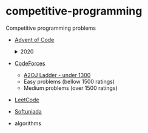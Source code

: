 # competitive-programming

Competitive programming problems

- [Advent of Code](https://adventofcode.com)

    <details>6/25<summary>2020</summary></details>

- [CodeForces](https://codeforces.com)

  - [A2OJ Ladder - under 1300](https://a2oj.com/Ladder11.html)
  - Easy problems (bellow 1500 ratings)
  - Medium problems (over 1500 ratings)

- [LeetCode](https://leetcode.com)

- [Softuniada](https://judge.softuni.org/Contests/#!/List/ByCategory/14/Softuniada)

- algorithms
